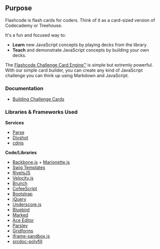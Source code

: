 

## Purpose

Flashcode is flash cards for coders. Think of it as a card-sized version of Codecademy or Treehouse.

It's a fun and focused way to:

- **Learn** new JavaScript concepts by playing decks from the library.
- **Teach** and demonstrate JavaScript concepts by building your own decks.

The [Flashcode Challenge Card Engine&trade;](https://github.com/wmdmark/flashcode-docs/blob/master/cards.md) is simple but extremly powerful. With our simple card builder, you can create any kind of JavaScript challenge you can think up using Markdown and JavaScript.

### Documentation

- [Building Challenge Cards](cards.md)

### Libraries & Frameworks Used

**Services**

- [Parse](https://parse.com/)
- [Divshot](https://divshot.com/)
- [cdnjs](https://cdnjs.com/)

**Code/Libraries**

- [Backbone.js](http://backbonejs.org/) + [Marionette.js](http://marionettejs.com/)
- [Swig Templates](http://paularmstrong.github.io/swig/)
- [RivetsJS](http://rivetsjs.com/)
- [Velocity.js](http://julian.com/research/velocity/)
- [Brunch](http://brunch.io/)
- [CofeeScript](http://coffeescript.org/)
- [Bootstrap](http://getbootstrap.com/)
- [jQuery](http://jquery.com/)
- [Underscore.js](http://underscorejs.org/)
- [Bluebird](https://github.com/petkaantonov/bluebird)
- [Marked](https://github.com/chjj/marked)
- [Ace Editor](http://ace.c9.io/)
- [Parsley](http://parsleyjs.org/)
- [Gridforms](http://kumailht.com/gridforms/)
- [iframe-sandbox.js](https://github.com/amrdraz/kodr/blob/dd97be8f55c0cb82f1b55f48fda9972acb36cf9a/app/scripts/sandbox/iframe-sandbox.js)
- [srcdoc-polyfill](https://github.com/jugglinmike/srcdoc-polyfill)